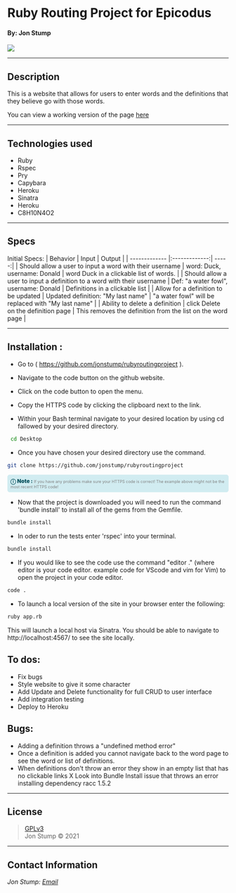 # Ruby Routing Project for Epicodus
#### By: Jon Stump
<img align="center" src="https://avatars2.githubusercontent.com/u/59323850?s=460&u=372c7d529b7379408ae54491ab3449b6e2f4d94d&v=4">

* * *

## Description
This is a website that allows for users to enter words and the definitions that they believe go with those words.

You can view a working version of the page [here]()

* * *

## Technologies used
* Ruby
* Rspec
* Pry
* Capybara
* Heroku
* Sinatra
* Heroku
* C8H10N4O2

* * *

## Specs
Initial Specs:
| Behavior | Input | Output |
| ------------- |:-------------:| -----:|
| Should allow a user to input a word with their username  | word: Duck, username: Donald | word Duck in a clickable list of words. |
| Should allow a user to input a definition to a word with their username | Def: "a water fowl", username: Donald | Definitions in a clickable list |
| Allow for a definition to be updated  | Updated definition: "My last name" | "a water fowl" will be replaced with "My last name" |
| Ability to delete a definition  | click Delete on the definition page | This removes the definition from the list on the word page |

* * *

## Installation :

* Go to ( https://github.com/jonstump/rubyroutingproject ).

*  Navigate to the code button on the github website.

* Click on the code button to open the menu.

- Copy the HTTPS code by clicking the clipboard next to the link.

- Within your Bash terminal navigate to your desired location by using cd fallowed by your desired directory.

```bash
 cd Desktop
```

- Once you have chosen your desired directory use the command.
```bash
git clone https://github.com/jonstump/rubyroutingproject
```

<div
  style="
    background-color: #d1ecf1;
    color: grey; padding: 6px;
    font-size: 9px;
    border-radius: 5px;
    border: 1px solid #d4ecf1;
    margin-bottom: 12px"
>
  <span
    style="
      font-size: 12px;
      font-weight: 600;
      color: #0c5460;"
  >
    ⓘ
  </span>
  <span
    style="
      font-size: 12px;
      font-weight: 900;
      color: #0c5460;
      margin-bottom: 24px"
  >
    Note :
  </span>
  If you have any problems make sure your HTTPS code is correct! The example above might not be the most recent HTTPS code!
</div>

* Now that the project is downloaded you will need to run the command 'bundle install' to install all of the gems from the Gemfile.

``` bash
bundle install
```

* In oder to run the tests enter 'rspec' into your terminal.

``` bash
bundle install
```

* If you would like to see the code use the command "editor ." (where editor is your code editor. example code for VScode and vim for Vim) to open the project in your code editor.

``` bash
code .
```

* To launch a local version of the site in your browser enter the following:

``` bash
ruby app.rb
```
This will launch a local host via Sinatra. You should be able to navigate to http://localhost:4567/ to see the site locally.

## To dos:
* Fix bugs
* Style website to give it some character
* Add Update and Delete functionality for full CRUD to user interface
* Add integration testing
* Deploy to Heroku

## Bugs:
* Adding a definition throws a "undefined method error"
* Once a definition is added you cannot navigate back to the word page to see the word or list of definitions.
* When definitions don't throw an error they show in an empty list that has no clickable links
X Look into Bundle Install issue that throws an error installing dependency racc 1.5.2

* * *

## License
> [GPLv3](https://choosealicense.com/licenses/gpl-3.0/)\
> Jon Stump &copy; 2021

* * *

## Contact Information
_Jon Stump: [Email](jmstump@gmail.com)_